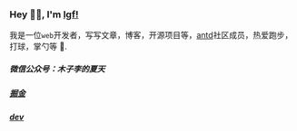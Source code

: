 ### Hey 👋🏽, I'm [lgf!](https://blog.lgf196.top/)


我是一位`web`开发者，写写文章，博客，开源项目等，[antd](https://ant.design/index-cn)社区成员，热爱跑步，打球，掌勺等 🤔.

##### 微信公众号：木子李的夏天

##### [掘金](https://juejin.cn/user/3685218706795783)

##### [dev](https://dev.to/lgf196)

<!--  <img alt="lgf" width="400px" src="https://media.giphy.com/media/SWoSkN6DxTszqIKEqv/giphy.gif" /> -->
 
